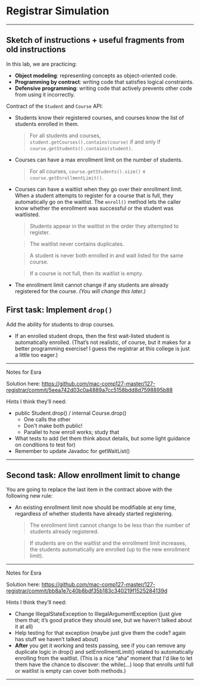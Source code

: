 # Registrar Simulation






----------------------------------------------------------------
Sketch of instructions + useful fragments from  old instructions
----------------------------------------------------------------




In this lab, we are practicing:

- **Object modeling**: representing concepts as object-oriented code.
- **Programming by contract**: writing code that satisfies logical constraints.
- **Defensive programming**: writing code that actively prevents other code from using it incorrectly.






Contract of the `Student` and `Course` API:

- Students know their registered courses, and courses know the list of students enrolled in them.
    > For all students and courses, `student.getCourses().contains(course)` if and only if `course.getStudents().contains(student)`.

- Courses can have a max enrollment limit on the number of students. 
    > For all courses, `course.getStudents().size()` ≤ `course.getEnrollmentLimit()`.

- Courses can have a waitlist when they go over their enrollment limit. When a student attempts to register for a course that is full, they automatically go on the waitlist. The `enroll()` method lets the caller know whether the enrollment was successful or the student was waitlisted.
    > Students appear in the waitlist in the order they attempted to register.
    
    > The waitlist never contains duplicates.
    
    > A student is never both enrolled in and wait listed for the same course.
    
    > If a course is not full, then its waitlist is empty.

- The enrollment limit cannot change if any students are already registered for the course. _(You will change this later.)_






## First task: Implement `drop()`

Add the ability for students to drop courses.

- If an enrolled student drops, then the first wait-listed student is automatically enrolled. (That’s not realistic, of course, but it makes for a better programming exercise! I guess the registrar at this college is just a little too eager.)


---
Notes for Esra

Solution here: https://github.com/mac-comp127-master/127-registrar/commit/5eea742d03c0a4889a7cc5158bdd8d7598895b88

Hints I think they’ll need:
- public Student.drop() / internal Course.drop()
    - One calls the other
    - Don't make both public!
    - Parallel to how enroll works; study that
- What tests to add (let them think about details, but some light guidance on conditions to test for)
- Remember to update Javadoc for getWaitList()
--- 




## Second task: Allow enrollment limit to change

You are going to replace the last item in the contract above with the following new rule:

- An existing enrollment limit now should be modifiable at eny time, regardless of whether students have already started registering.
    > The enrollment limit cannot change to be less than the number of students already registered.
    
    > If students are on the waitlist and the enrollment limit increases, the students automatically are enrolled (up to the new enrollment limit).


---
Notes for Esra

Solution here: https://github.com/mac-comp127-master/127-registrar/commit/bb8a1e7c40b8bdf35b183c340219f1525284139d

Hints I think they’ll need:
- Change IllegalStateException to IllegalArgumentException (just give them that; it’s good pratice they should see, but we haven’t talked about it at all)
- Help testing for that exception (maybe just give them the code? again has stuff we haven’t talked about)
- **After** you get it working and tests passing, see if you can remove any duplicate logic in drop() and setEnrollmentLimit() related to automatically enrolling from the waitlist. (This is a nice “aha” moment that I'd like to let them have the chance to discover: the while(...) loop that enrolls until full or waitlist is empty can cover both methods.)
--- 
